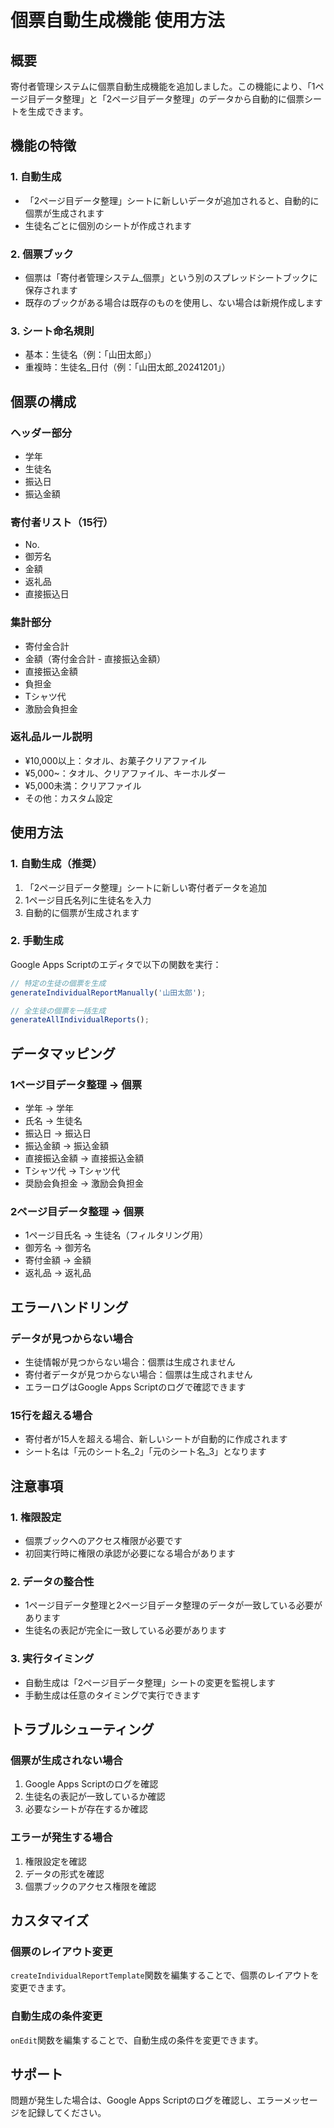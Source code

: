 # 個票自動生成機能 使用方法

## 概要
寄付者管理システムに個票自動生成機能を追加しました。この機能により、「1ページ目データ整理」と「2ページ目データ整理」のデータから自動的に個票シートを生成できます。

## 機能の特徴

### 1. 自動生成
- 「2ページ目データ整理」シートに新しいデータが追加されると、自動的に個票が生成されます
- 生徒名ごとに個別のシートが作成されます

### 2. 個票ブック
- 個票は「寄付者管理システム_個票」という別のスプレッドシートブックに保存されます
- 既存のブックがある場合は既存のものを使用し、ない場合は新規作成します

### 3. シート命名規則
- 基本：生徒名（例：「山田太郎」）
- 重複時：生徒名_日付（例：「山田太郎_20241201」）

## 個票の構成

### ヘッダー部分
- 学年
- 生徒名
- 振込日
- 振込金額

### 寄付者リスト（15行）
- No.
- 御芳名
- 金額
- 返礼品
- 直接振込日

### 集計部分
- 寄付金合計
- 金額（寄付金合計 - 直接振込金額）
- 直接振込金額
- 負担金
- Tシャツ代
- 激励会負担金

### 返礼品ルール説明
- ¥10,000以上：タオル、お菓子クリアファイル
- ¥5,000~：タオル、クリアファイル、キーホルダー
- ¥5,000未満：クリアファイル
- その他：カスタム設定

## 使用方法

### 1. 自動生成（推奨）
1. 「2ページ目データ整理」シートに新しい寄付者データを追加
2. 1ページ目氏名列に生徒名を入力
3. 自動的に個票が生成されます

### 2. 手動生成
Google Apps Scriptのエディタで以下の関数を実行：

```javascript
// 特定の生徒の個票を生成
generateIndividualReportManually('山田太郎');

// 全生徒の個票を一括生成
generateAllIndividualReports();
```

## データマッピング

### 1ページ目データ整理 → 個票
- 学年 → 学年
- 氏名 → 生徒名
- 振込日 → 振込日
- 振込金額 → 振込金額
- 直接振込金額 → 直接振込金額
- Tシャツ代 → Tシャツ代
- 奨励会負担金 → 激励会負担金

### 2ページ目データ整理 → 個票
- 1ページ目氏名 → 生徒名（フィルタリング用）
- 御芳名 → 御芳名
- 寄付金額 → 金額
- 返礼品 → 返礼品

## エラーハンドリング

### データが見つからない場合
- 生徒情報が見つからない場合：個票は生成されません
- 寄付者データが見つからない場合：個票は生成されません
- エラーログはGoogle Apps Scriptのログで確認できます

### 15行を超える場合
- 寄付者が15人を超える場合、新しいシートが自動的に作成されます
- シート名は「元のシート名_2」「元のシート名_3」となります

## 注意事項

### 1. 権限設定
- 個票ブックへのアクセス権限が必要です
- 初回実行時に権限の承認が必要になる場合があります

### 2. データの整合性
- 1ページ目データ整理と2ページ目データ整理のデータが一致している必要があります
- 生徒名の表記が完全に一致している必要があります

### 3. 実行タイミング
- 自動生成は「2ページ目データ整理」シートの変更を監視します
- 手動生成は任意のタイミングで実行できます

## トラブルシューティング

### 個票が生成されない場合
1. Google Apps Scriptのログを確認
2. 生徒名の表記が一致しているか確認
3. 必要なシートが存在するか確認

### エラーが発生する場合
1. 権限設定を確認
2. データの形式を確認
3. 個票ブックのアクセス権限を確認

## カスタマイズ

### 個票のレイアウト変更
`createIndividualReportTemplate`関数を編集することで、個票のレイアウトを変更できます。

### 自動生成の条件変更
`onEdit`関数を編集することで、自動生成の条件を変更できます。

## サポート

問題が発生した場合は、Google Apps Scriptのログを確認し、エラーメッセージを記録してください。 